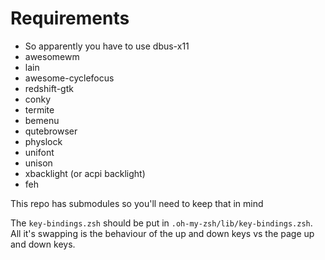 # Requirements
* So apparently you have to use dbus-x11
* awesomewm
* lain
* awesome-cyclefocus
* redshift-gtk
* conky
* termite
* bemenu
* qutebrowser
* physlock
* unifont
* unison
* xbacklight (or acpi backlight)
* feh

This repo has submodules so you'll need to keep that in mind

The `key-bindings.zsh` should be put in `.oh-my-zsh/lib/key-bindings.zsh`.
All it's swapping is the behaviour of the up and down keys vs
the page up and down keys.
